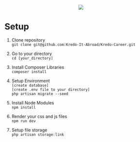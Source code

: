 <p align="center">
	<a href="https://kredo.jp/">
		<img src="https://github.com/Kredo-It-Abroad/Kredo-Career/blob/master/public/images/logo-kredo-horizontal.png">
	</a>
</p>

# Setup
1. Clone repository<br>
`git clone git@github.com:Kredo-It-Abroad/Kredo-Career.git`

2. Go to your directory<br>
`cd [your_directory]`

3. Install Composer Libraries<br>
`composer install`

5. Setup Environment<br>
`[create database]`<br>
`[create .env file to your directory]`<br>
`php artisan migrate --seed`<br>

6. Install Node Modules<br>
`npm install`

7. Render your css and js files<br>
`npm run dev`

7. Setup file storage<br>
`php artisan storage:link`

<br/>
